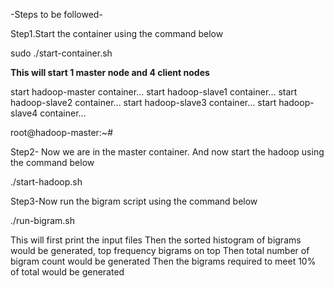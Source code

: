 -Steps to be followed-

Step1.Start the container using the command below

sudo ./start-container.sh

**This will start 1 master node and 4 client nodes**

start hadoop-master container...
start hadoop-slave1 container...
start hadoop-slave2 container...
start hadoop-slave3 container...
start hadoop-slave4 container...

root@hadoop-master:~# 

Step2- Now we are in the master container. And now start the hadoop using the command below

./start-hadoop.sh


Step3-Now run the bigram script using the command below

./run-bigram.sh

This will first print the input files
Then the sorted histogram of bigrams would be generated, top frequency bigrams on top
Then total number of bigram count would be generated
Then the bigrams required to meet 10% of total would be generated



